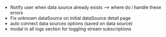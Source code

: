 - Notify user when data source already exists --> where do i handle these errors
- Fix unknown dataSource on initial dataSource detail page
- auto connect data sources options (saved on data source)
- modal in all logs section for toggling stream subscriptions
